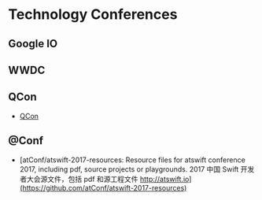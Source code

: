# Technology Conferences

## Google IO

## WWDC

## QCon

- [QCon](http://www.infoq.com/cn/qcon/)

## @Conf

- [atConf/atswift-2017-resources: Resource files for atswift conference 2017, including pdf, source projects or playgrounds. 2017 中国 Swift 开发者大会源文件，包括 pdf 和源工程文件 http://atswift.io](https://github.com/atConf/atswift-2017-resources)
